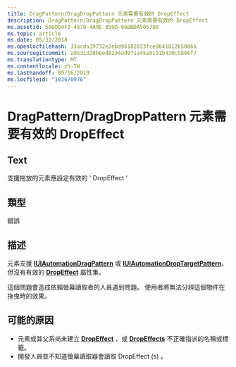 ```yaml
---
title: DragPattern/DragDropPattern 元素需要有效的 DropEffect
description: DragPattern/DragDropPattern 元素需要有效的 DropEffect
ms.assetid: 508DD4F3-4878-4A9E-859D-06BBDA505708
ms.topic: article
ms.date: 05/31/2018
ms.openlocfilehash: 33acda19732e2ebd96182023fce9641012b50d6b
ms.sourcegitcommit: 2d531328b6ed82d4ad971a45a5131b430c5866f7
ms.translationtype: MT
ms.contentlocale: zh-TW
ms.lasthandoff: 09/16/2019
ms.locfileid: "103670976"
---
```

# <a name="dragpatterndragdroppattern-elements-requires-valid-dropeffect"></a>DragPattern/DragDropPattern 元素需要有效的 DropEffect

## <a name="text"></a>Text

支援拖放的元素應設定有效的 ' DropEffect '

## <a name="type"></a>類型

錯誤

## <a name="description"></a>描述

元素支援 [**IUIAutomationDragPattern**](/windows/desktop/api/UIAutomationClient/nn-uiautomationclient-iuiautomationdragpattern) 或 [**IUIAutomationDropTargetPattern**](/windows/desktop/api/UIAutomationClient/nn-uiautomationclient-iuiautomationdroptargetpattern)，但沒有有效的 [**DropEffect**](/windows/desktop/api/UIAutomationCore/nf-uiautomationcore-idragprovider-get_dropeffect) 屬性集。

這個問題會造成依賴螢幕讀取者的人員遇到問題。 使用者將無法分辨這個物件在拖曳時的效果。

## <a name="possible-causes"></a>可能的原因

-   元素或其父系尚未建立 [**DropEffect**](/windows/desktop/api/UIAutomationCore/nf-uiautomationcore-idragprovider-get_dropeffect) ，或 [**DropEffects**](/windows/desktop/api/UIAutomationCore/nf-uiautomationcore-idragprovider-get_dropeffects) 不正確指派的名稱或標籤。
-   開發人員並不知道螢幕讀取器會讀取 DropEffect (s) 。

 

 





